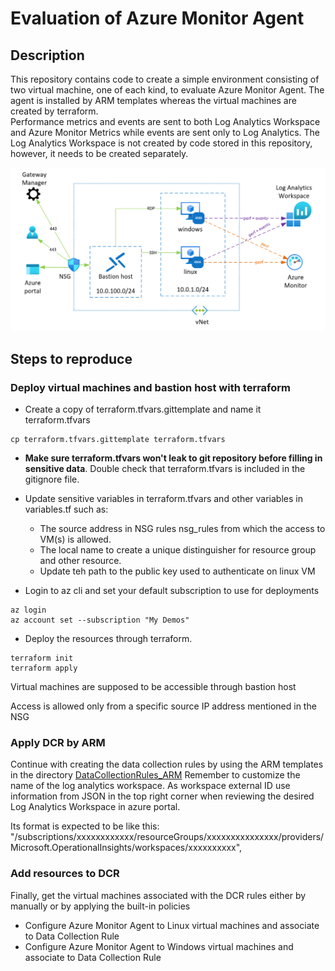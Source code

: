 # Evaluation of Azure Monitor Agent

## Description
This repository contains code to create a simple environment consisting of two virtual machine, one of each kind, to evaluate Azure Monitor Agent. The agent is installed by ARM templates whereas the virtual machines are created by terraform.  
Performance metrics and events are sent to both Log Analytics Workspace and Azure Monitor Metrics while events are sent only to Log Analytics. The Log Analytics Workspace is not created by code stored in this repository, however, it needs to be created separately.  

![](Docs/diagram.png)

## Steps to reproduce

### Deploy virtual machines and bastion host with terraform
- Create a copy of terraform.tfvars.gittemplate and name it terraform.tfvars
```
cp terraform.tfvars.gittemplate terraform.tfvars 
```
- **Make sure terraform.tfvars won't leak to git repository before filling in sensitive data**. Double check that terraform.tfvars is included in the gitignore file.
- Update sensitive variables in terraform.tfvars and other variables in variables.tf such as:
  * The source address in NSG rules nsg_rules from which the access to VM(s) is allowed.
  * The local name to create a unique distinguisher for resource group and other resource.
  * Update teh path to the public key used to authenticate on linux VM

- Login to az cli and set your default subscription to use for deployments 
```
az login
az account set --subscription "My Demos"
```

- Deploy the resources through terraform.
```
terraform init
terraform apply
```

Virtual machines are supposed to be accessible through bastion host

Access is allowed only from a specific source IP address mentioned in the NSG


### Apply DCR by ARM
Continue with creating the data collection rules by using the ARM templates in the directory [DataCollectionRules_ARM](DataCollectionRules_ARM)
Remember to customize the name of the log analytics workspace. As workspace external ID use information from JSON in the top right corner when reviewing the desired Log Analytics Workspace in azure portal. 

Its format is expected to be like this:
"/subscriptions/xxxxxxxxxxxx/resourceGroups/xxxxxxxxxxxxxxx/providers/Microsoft.OperationalInsights/workspaces/xxxxxxxxxx",


### Add resources to DCR
Finally, get the virtual machines associated with the DCR rules either by manually or by applying the built-in policies 

- Configure Azure Monitor Agent to Linux virtual machines and associate to Data Collection Rule
- Configure Azure Monitor Agent to Windows virtual machines and associate to Data Collection Rule


